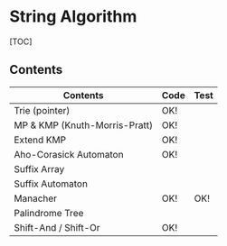 # String Algorithm



[TOC]



## Contents

| Contents                      | Code | Test |
| ----------------------------- | ---- | ---- |
| Trie (pointer)                | OK!  |      |
| MP & KMP (Knuth-Morris-Pratt) | OK!  |      |
| Extend KMP                    | OK!  |      |
| Aho-Corasick Automaton        | OK!  |      |
| Suffix Array                  |      |      |
| Suffix Automaton              |      |      |
| Manacher                      | OK!  | OK!  |
| Palindrome Tree               |      |      |
| Shift-And / Shift-Or          | OK!  |      |
